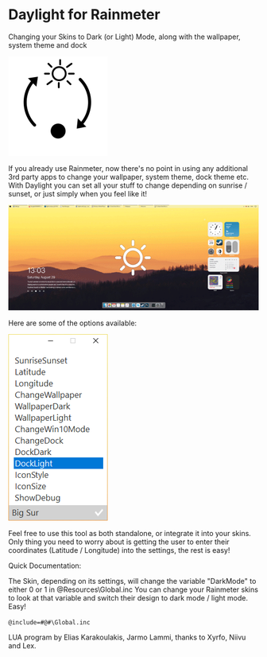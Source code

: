 # Daylight for Rainmeter
Changing your Skins to Dark (or Light) Mode, along with the wallpaper, system theme and dock

![Daylight Logo](/images/daylight.png)

If you already use Rainmeter, now there's no point in using any additional 3rd party apps to change your wallpaper, system theme, dock theme etc. With Daylight you can set all your stuff to change depending on sunrise / sunset, or just simply when you feel like it!

![Daylight Logo](/images/daylight.gif)

Here are some of the options available:

![Settings](/images/settings.png)

Feel free to use this tool as both standalone, or integrate it into your skins.
Only thing you need to worry about is getting the user to enter their coordinates (Latitude / Longitude) into the settings, the rest is easy!

Quick Documentation:

The Skin, depending on its settings, will change the variable "DarkMode" to either 0 or 1 in @Resources\Global.inc
You can change your Rainmeter skins to look at that variable and switch their design to dark mode / light mode. Easy!

`@include=#@#\Global.inc`


LUA program by Elias Karakoulakis, Jarmo Lammi, thanks to Xyrfo, Niivu and Lex.
